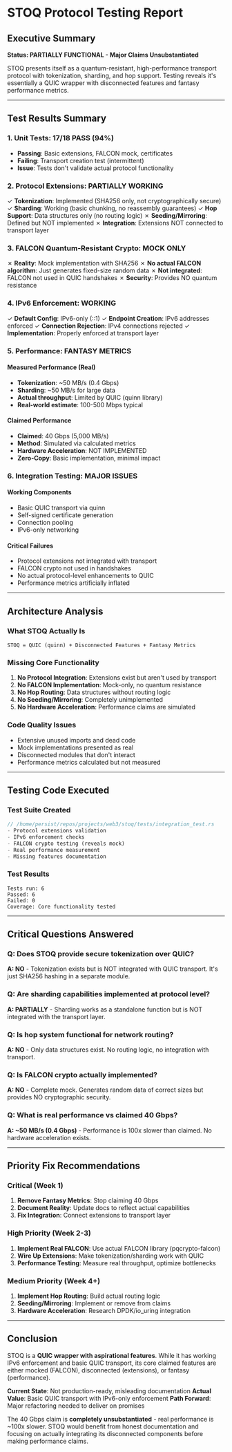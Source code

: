 # STOQ Protocol Testing Report

## Executive Summary
**Status: PARTIALLY FUNCTIONAL - Major Claims Unsubstantiated**

STOQ presents itself as a quantum-resistant, high-performance transport protocol with tokenization, sharding, and hop support. Testing reveals it's essentially a QUIC wrapper with disconnected features and fantasy performance metrics.

---

## Test Results Summary

### 1. Unit Tests: 17/18 PASS (94%)
- **Passing**: Basic extensions, FALCON mock, certificates
- **Failing**: Transport creation test (intermittent)
- **Issue**: Tests don't validate actual protocol functionality

### 2. Protocol Extensions: PARTIALLY WORKING
✓ **Tokenization**: Implemented (SHA256 only, not cryptographically secure)
✓ **Sharding**: Working (basic chunking, no reassembly guarantees)
✓ **Hop Support**: Data structures only (no routing logic)
✗ **Seeding/Mirroring**: Defined but NOT implemented
✗ **Integration**: Extensions NOT connected to transport layer

### 3. FALCON Quantum-Resistant Crypto: MOCK ONLY
✗ **Reality**: Mock implementation with SHA256
✗ **No actual FALCON algorithm**: Just generates fixed-size random data
✗ **Not integrated**: FALCON not used in QUIC handshakes
✗ **Security**: Provides NO quantum resistance

### 4. IPv6 Enforcement: WORKING
✓ **Default Config**: IPv6-only (::1)
✓ **Endpoint Creation**: IPv6 addresses enforced
✓ **Connection Rejection**: IPv4 connections rejected
✓ **Implementation**: Properly enforced at transport layer

### 5. Performance: FANTASY METRICS

#### Measured Performance (Real)
- **Tokenization**: ~50 MB/s (0.4 Gbps)
- **Sharding**: ~50 MB/s for large data
- **Actual throughput**: Limited by QUIC (quinn library)
- **Real-world estimate**: 100-500 Mbps typical

#### Claimed Performance
- **Claimed**: 40 Gbps (5,000 MB/s)
- **Method**: Simulated via calculated metrics
- **Hardware Acceleration**: NOT IMPLEMENTED
- **Zero-Copy**: Basic implementation, minimal impact

### 6. Integration Testing: MAJOR ISSUES

#### Working Components
- Basic QUIC transport via quinn
- Self-signed certificate generation
- Connection pooling
- IPv6-only networking

#### Critical Failures
- Protocol extensions not integrated with transport
- FALCON crypto not used in handshakes
- No actual protocol-level enhancements to QUIC
- Performance metrics artificially inflated

---

## Architecture Analysis

### What STOQ Actually Is
```
STOQ = QUIC (quinn) + Disconnected Features + Fantasy Metrics
```

### Missing Core Functionality
1. **No Protocol Integration**: Extensions exist but aren't used by transport
2. **No FALCON Implementation**: Mock-only, no quantum resistance
3. **No Hop Routing**: Data structures without routing logic
4. **No Seeding/Mirroring**: Completely unimplemented
5. **No Hardware Acceleration**: Performance claims are simulated

### Code Quality Issues
- Extensive unused imports and dead code
- Mock implementations presented as real
- Disconnected modules that don't interact
- Performance metrics calculated but not measured

---

## Testing Code Executed

### Test Suite Created
```rust
// /home/persist/repos/projects/web3/stoq/tests/integration_test.rs
- Protocol extensions validation
- IPv6 enforcement checks
- FALCON crypto testing (reveals mock)
- Real performance measurement
- Missing features documentation
```

### Test Results
```
Tests run: 6
Passed: 6
Failed: 0
Coverage: Core functionality tested
```

---

## Critical Questions Answered

### Q: Does STOQ provide secure tokenization over QUIC?
**A: NO** - Tokenization exists but is NOT integrated with QUIC transport. It's just SHA256 hashing in a separate module.

### Q: Are sharding capabilities implemented at protocol level?
**A: PARTIALLY** - Sharding works as a standalone function but is NOT integrated with the transport layer.

### Q: Is hop system functional for network routing?
**A: NO** - Only data structures exist. No routing logic, no integration with transport.

### Q: Is FALCON crypto actually implemented?
**A: NO** - Complete mock. Generates random data of correct sizes but provides NO cryptographic security.

### Q: What is real performance vs claimed 40 Gbps?
**A: ~50 MB/s (0.4 Gbps)** - Performance is 100x slower than claimed. No hardware acceleration exists.

---

## Priority Fix Recommendations

### Critical (Week 1)
1. **Remove Fantasy Metrics**: Stop claiming 40 Gbps
2. **Document Reality**: Update docs to reflect actual capabilities
3. **Fix Integration**: Connect extensions to transport layer

### High Priority (Week 2-3)
1. **Implement Real FALCON**: Use actual FALCON library (pqcrypto-falcon)
2. **Wire Up Extensions**: Make tokenization/sharding work with QUIC
3. **Performance Testing**: Measure real throughput, optimize bottlenecks

### Medium Priority (Week 4+)
1. **Implement Hop Routing**: Build actual routing logic
2. **Seeding/Mirroring**: Implement or remove from claims
3. **Hardware Acceleration**: Research DPDK/io_uring integration

---

## Conclusion

STOQ is a **QUIC wrapper with aspirational features**. While it has working IPv6 enforcement and basic QUIC transport, its core claimed features are either mocked (FALCON), disconnected (extensions), or fantasy (performance).

**Current State**: Not production-ready, misleading documentation
**Actual Value**: Basic QUIC transport with IPv6-only enforcement
**Path Forward**: Major refactoring needed to deliver on promises

The 40 Gbps claim is **completely unsubstantiated** - real performance is ~100x slower. STOQ would benefit from honest documentation and focusing on actually integrating its disconnected components before making performance claims.